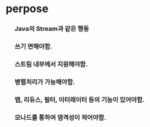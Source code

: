 # perpose

<ol><h3>
Java의 Stream과 같은 행동
</h3></ol>
<ol><h3>
쓰기 면해야함.
</h3></ol>
<ol><h3>
스트림 내부에서 지원해야함.
</h3></ol>
<ol><h3>
병렬처리가 가능해야함.
</h3></ol>
<ol><h3>
맵, 리듀스, 필터, 이터래이터 등의 기능이 있어야함.
<h3></ol>
<ol><h3>
모나드를 통하여 염격성이 적어야함.
<h3></ol>
